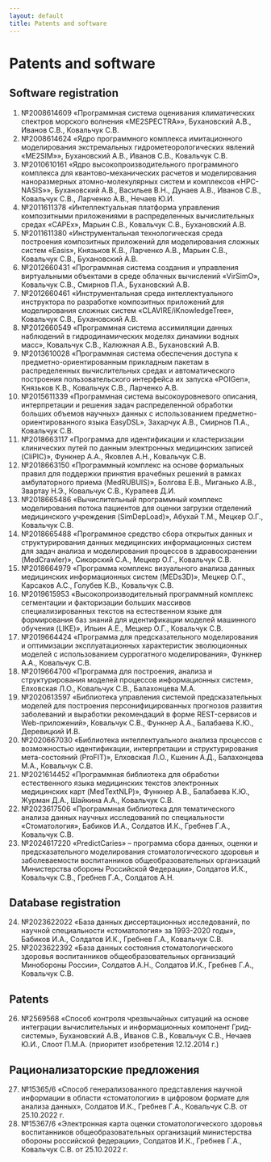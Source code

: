 ```yaml
---
layout: default
title: Patents and software
---
```


# Patents and software

## Software registration

1. №2008614609 «Программная система оценивания климатических спектров морского волнения «ME2SPECTRA»», Бухановский А.В., Иванов С.В., Ковальчук С.В.
2. №2008614624 «Ядро программного комплекса имитационного моделирования экстремальных гидрометеорологических явлений «ME2SIM»», Бухановский А.В., Иванов С.В., Ковальчук С.В.
3. №2010610161 «Ядро высокопроизводительного программного комплекса для квантово-механических расчетов и моделирования наноразмерных атомно-молекулярных систем и комплексов «HPC-NASIS»», Бухановский А.В., Васильев В.Н., Дунаев А.В., Иванов С.В., Ковальчук С.В., Ларченко А.В., Нечаев Ю.И.
4. №2011611378 «Интеллектуальная платформа управления композитными приложениями в распределенных вычислительных средах «CAPEx», Марьин С.В., Ковальчук С.В., Бухановский А.В.
5. №2011611380 «Инструментальная технологическая среда построения композитных приложений для моделирования сложных систем «Easis», Князьков К.В., Ларченко А.В., Марьин С.В., Ковальчук С.В., Бухановский А.В.
6. №2012660431 «Программная система создания и управления виртуальными объектами в среде облачных вычислений «VirSimO», Ковальчук С.В., Смирнов П.А., Бухановский А.В.
7. №2012660461 «Инструментальная среда интеллектуального инструктора по разработке композитных приложений для моделирования сложных систем «CLAVIRE/iKnowledgeTree», Ковальчук С.В., Бухановский А.В.
8. №2012660549  «Программная система ассимиляции данных наблюдений в гидродинамических моделях динамики водных масс», Ковальчук С.В., Калюжная А.В., Бухановский А.В.
9. №2013610028 «Программная система обеспечения доступа к предметно-ориентированным прикладным пакетам в распределенных вычислительных средах и автоматического построения пользовательского интерфейса их запуска «POIGen», Князьков К.В., Ковальчук С.В., Ларченко А.В.
10. №2015611339 «Программная система высокоуровневого описания, интерпретации и решения задач распределенной обработки больших объемов научных» данных с использованием предметно-ориентированного языка EasyDSL», Захарчук А.В., Смирнов П.А., Ковальчук С.В.
11. №2018663117 «Программа для идентификации и кластеризации клинических путей по данным электронных медицинских записей (CliPIC)», Функнер А.А., Яковлев А.Н., Ковальчук С.В.
12. №2018663150 «Программный комплекс на основе формальных правил для поддержки принятия врачебных решений в рамках амбулаторного приема (MedRUBUIS)», Болгова Е.В., Миганько А.В., Звартау Н.Э., Ковальчук С.В., Курапеев Д.И.
13. №2018665486 «Вычислительный программный комплекс моделирования потока пациентов для оценки загрузки отделений медицинского учреждения (SimDepLoad)», Абухай Т.М., Мецкер О.Г., Ковальчук С.В.
14. №2018665488 «Программное средство сбора открытых данных и структурирования данных медицинских информационных систем для задач анализа и моделирования процессов в здравоохранении (MedCrawler)», Сикорский С.А., Мецкер О.Г., Ковальчук С.В.
15. №2018664979 «Программа комплекс визуального анализа данных медицинских информационных систем (MEDs3D)», Мецкер О.Г., Карсаков А.С., Голубев К.В., Ковальчук С.В.
16. №2019615953 «Высокопроизводительный программный комплекс сегментации и факторизации больших массивов специализированных текстов на естественном языке для формирования баз знаний для идентификации моделей машинного обучения (LIKE)», Ильин А.Е., Мецкер О.Г., Ковальчук С.В.
17. №2019664424 «Программа для предсказательного моделирования и оптимизации эксплуатационных характеристик эволюционных моделей с использованием суррогатного моделирования», Функнер А.А., Ковальчук С.В.
18. №2019664700 «Программа для построения, анализа и структурирования моделей процессов информационных систем», Елховская Л.О., Ковальчук С.В., Балахонцева М.А.
19. №2020613597 «Библиотека управления системой предсказательных моделей для построения персонифицированных прогнозов развития заболеваний и выработки рекомендаций в форме REST-сервисов и Web-приложений», Ковальчук С.В., Функнер А.А., Балабаева К.Ю., Деревицкий И.В.
20. №2020667030 «Библиотека интеллектуального анализа процессов с возможностью идентификации, интерпретации и структурирования мета-состояний (ProFIT)», Елховская Л.О., Кшенин А.Д., Балахонцева М.А., Ковальчук С.В.
21. №2021614452 «Программная библиотека для обработки естественного языка медицинских текстов электронных медицинских карт (MedTextNLP)», Функнер А.В., Балабаева К.Ю., Журман Д.А., Шайкина А.А., Ковальчук С.В.
22. №2023617506 «Программная библиотека для тематического анализа данных научных исследований по специальности «Стоматология», Бабиков И.А., Солдатов И.К., Гребнев Г.А., Ковальчук С.В.
23. №2024617220 «PredictCaries» – программа сбора данных, оценки и предсказательного моделирования стоматологического здоровья и заболеваемости воспитанников общеобразовательных организаций Министерства обороны Российской Федерации», Солдатов И.К., Ковальчук С.В., Гребнев Г.А., Солдатов А.Н.

## Database registration

24. №2023622022 «База данных диссертационных исследований, по научной специальности «стоматология» за 1993-2020 годы», Бабиков И.А., Солдатов И.К., Гребнев Г.А., Ковальчук С.В.
25. №2023622392 «База данных состояния стоматологического здоровья воспитанников общеобразовательных организаций Минобороны России», Солдатов А.Н., Солдатов И.К., Гребнев Г.А., Ковальчук С.В.

## Patents

26. №2569568 «Способ контроля чрезвычайных ситуаций на основе интеграции вычислительных и информационных компонент Грид-системы», Бухановский А.В., Иванов С.В., Ковальчук С.В., Нечаев Ю.И., Слоот П.М.А. (приоритет изобретения 12.12.2014 г.)

## Рационализаторские предложения

27. №15365/6 «Способ генерализованного представления научной информации в области «стоматологии» в цифровом формате для анализа данных», Солдатов И.К., Гребнев Г.А., Ковальчук С.В. от 25.10.2022 г.
28. №15367/6 «Электронная карта оценки стоматологического здоровья воспитанников общеобразовательных организаций министерства обороны российской федерации», Солдатов И.К., Гребнев Г.А., Ковальчук С.В. от 25.10.2022 г.